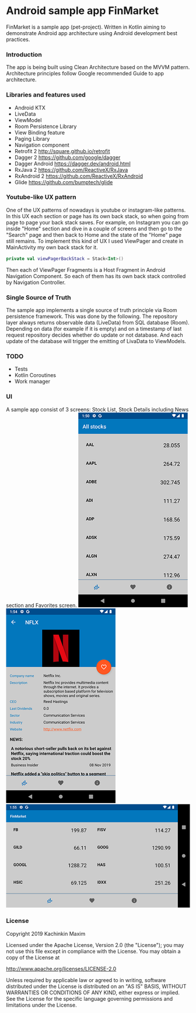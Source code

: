 # Android sample app FinMarket

FinMarket is a sample app (pet-project). Written in Kotlin aiming to demonstrate Android app architecture using Android development best practices.

### Introduction
The app is being built using Clean Architecture based on the MVVM pattern. Architecture principles follow Google recommended Guide to app architecture.

### Libraries and features used
- Android KTX
- LiveData
- ViewModel
- Room Persistence Library
- View Binding feature
- Paging Library
- Navigation component
- Retrofit 2 http://square.github.io/retrofit
- Dagger 2 https://github.com/google/dagger
- Dagger Android https://dagger.dev/android.html
- RxJava 2 https://github.com/ReactiveX/RxJava
- RxAndroid 2 https://github.com/ReactiveX/RxAndroid
- Glide https://github.com/bumptech/glide

### Youtube-like UX pattern
One of the UX patterns of nowadays is youtube or instagram-like patterns. In this UX each section or page has its own back stack, so when going from page to page your back stack saves. For example, on Instagram you can go inside "Home" section and dive in a couple of screens and then go to the "Search" page and then back to Home and the state of the "Home" page still remains.
To implement this kind of UX I used ViewPager and create in MainActivity my own back stack for it.
```Kotlin
private val viewPagerBackStack = Stack<Int>()
```

Then each of ViewPager Fragments is a Host Fragment in Android Navigation Component. So each of them has its own back stack controlled by Navigation Controller.

### Single Source of Truth
The sample app implements a single source of truth principle via Room persistence framework. This was done by the following. The repository layer always returns observable data (LiveData) from SQL database (Room). Depending on data (for example if it is empty) and on a timestamp of last request repository decides whether do update or not database. And each update of the database will trigger the emitting of LivaData to ViewModels.

### TODO
- Tests
- Kotlin Coroutines
- Work manager

### UI
A sample app consist of 3 screens: Stock List, Stock Details including News section and Favorites screen.
![](https://raw.githubusercontent.com/makzimi/finmarket/master/screenshots/Screenshot_01.png)
![](https://raw.githubusercontent.com/makzimi/finmarket/master/screenshots/Screenshot_02.png)
![](https://raw.githubusercontent.com/makzimi/finmarket/master/screenshots/Screenshot_03.png)

### License
Copyright 2019 Kachinkin Maxim

Licensed under the Apache License, Version 2.0 (the "License"); you may not use this file except in compliance with the License. You may obtain a copy of the License at

http://www.apache.org/licenses/LICENSE-2.0

Unless required by applicable law or agreed to in writing, software distributed under the License is distributed on an "AS IS" BASIS, WITHOUT WARRANTIES OR CONDITIONS OF ANY KIND, either express or implied. See the License for the specific language governing permissions and limitations under the License.
